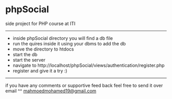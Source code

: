 # phpSocial
side project for PHP course at ITI

**********************
- inside phpSocial directory you will find a db file 
- run the quires inside it using your dbms to add the db
- move the directory to htdocs
- start the db 
- start the server 
- navigate to http://localhost/phpSocial/views/authentication/register.php
- register and give it a try :) 

**********************
if you have any comments or supportive feed back feel free to send it over email ^^ mahmoedmohamed19@gmail.com
